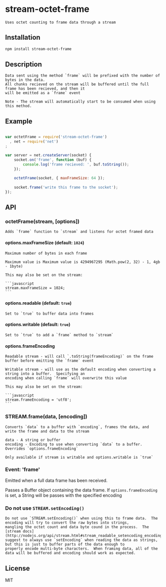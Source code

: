 # stream-octet-frame

    Uses octet counting to frame data through a stream

## Installation

```bash
npm install stream-octet-frame
```

## Description

    Data sent using the method `frame` will be prefixed with the number of bytes in the data.
    All chunks recieved on the stream will be buffered until the full frame has been recieved, and then it
    will be emitted as a `frame` event

    Note - The stream will automatically start to be consumed when using this method.

## Example

```javascript

var octetFrame = require('stream-octet-frame')
  , net = require('net')
;

var server = net.createServer(socket) {
    socket.on('frame', function (buf) {
        console.log('frame recieved: ', buf.toString());
    });
    
    octetFrame(socket, { maxFrameSize: 64 });
    
    socket.frame('write this frame to the socket');
});

```

## API

### octetFrame(stream, [options])

    Adds `frame` function to `stream` and listens for octet framed data

#### options.maxFrameSize (default: `1024`)

    Maximum number of bytes in each frame

    Maximum value is Maximum value is 4294967295 (Math.pow(2, 32) - 1, 4gb - 1byte)

    This may also be set on the stream:

    ```javascript
    stream.maxFrameSize = 1024;
    ```

#### options.readable (default: `true`)

    Set to `true` to buffer data into frames

#### options.writable (default: `true`)

    Set to `true` to add a `frame` method to `stream`

#### options.frameEncoding

    Readable stream - will call `.toString(frameEncoding)` on the frame buffer before emitting the `frame` event

    Writable stream - will use as the default encoding when converting a string into a buffer.  Specifying an
    encoding when calling `frame` will overwrite this value

    This may also be set on the stream:

    ```javascript
    stream.frameEncoding = 'utf8';
    ```

### STREAM.frame(data, [encoding])

    Converts `data` to a buffer with `encoding`, frames the data, and write the frame and data to the stream

    data - A string or buffer
    encoding - Encoding to use when converting `data` to a buffer.  Overrides `options.frameEncoding`

    Only available if stream is writable and options.writable is `true`

### Event: 'frame'

Emitted when a full data frame has been received.

Passes a Buffer object containing the data frame.  If `options.frameEncoding` is set, a String will be passes with the specified encoding

### Do not use `STREAM.setEncoding()`

    Do not use `STREAM.setEncoding()` when using this to frame data.  The encoding will try to convert the raw bytes into strings,
    mangling the octet count and data byte cound in the process.  The [stream docs](http://nodejs.org/api/stream.html#stream_readable_setencoding_encoding)
    suggest to always use `setEncoding` when reading the data as strings, but this is just to buffer parts of the data enough to
    properly encode multi-byte characters.  When framing data, all of the data will be buffered and encoding should work as expected.

## License

MIT
